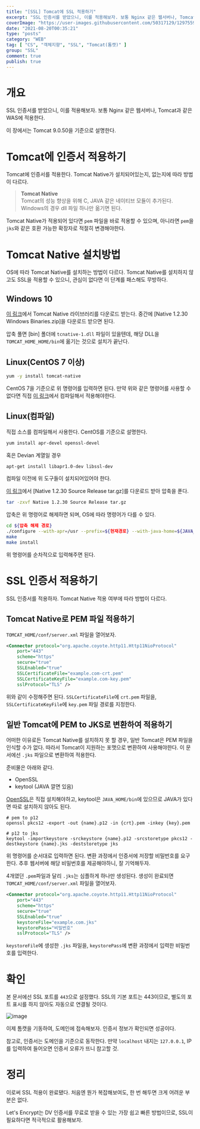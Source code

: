 ```yaml
---
title: "[SSL] Tomcat에 SSL 적용하기"
excerpt: "SSL 인증서를 받았으니, 이를 적용해보자. 보통 Nginx 같은 웹서버나, Tomcat과 같은 WAS에 적용한다. 이 장에서는 Tomcat 9.0.50을 기준으로 설명한다."
coverImage: "https://user-images.githubusercontent.com/50317129/129755999-c5d6c474-d5c0-442a-b7c5-37b3cdf703a9.png"
date: "2021-08-20T00:35:21"
type: "posts"
category: "WEB"
tag: [ "CS", "객체지향", "SSL", "Tomcat(톰캣)" ]
group: "SSL"
comment: true
publish: true
---
```


# 개요

SSL 인증서를 받았으니, 이를 적용해보자. 보통 Nginx 같은 웹서버나, Tomcat과 같은 WAS에 적용한다.

이 장에서는 Tomcat 9.0.50을 기준으로 설명한다.

# Tomcat에 인증서 적용하기

Tomcat에 인증서를 적용한다. Tomcat Native가 설치되어있는지, 없는지에 따라 방법이 다르다.

> <b class="orange-400">Tomcat Native</b>  
> Tomcat의 성능 향상을 위해 C, JAVA 같은 네이티브 모듈이 추가된다. Windows의 경우 dll 파일 하나만 옮기면 된다.

Tomcat Native가 적용되어 있다면 `pem` 파일을 바로 적용할 수 있으며, 아니라면 `pem`을 `jks`와 같은 호환 가능한 확장자로 적절히 변경해야한다.

# Tomcat Native 설치방법

OS에 따라 Tomcat Native를 설치하는 방법이 다르다. Tomcat Native를 설치하지 않고도 SSL을 적용할 수 있으니, 관심이 없다면 이 단계를 패스해도 무방하다.

## Windows 10

[이 링크](https://tomcat.apache.org/download-native.cgi)에서 Tomcat Native 라이브러리를 다운로드 받는다. 중간에 [Native 1.2.30 Windows Binaries.zip]을 다운로드 받으면 된다.

압축 풀면 [bin] 폴더에 `tcnative-1.dll` 파일이 있을텐데, 해당 DLL을 `TOMCAT_HOME_HOME/bin`에 옮기는 것으로 설치가 끝난다.

## Linux(CentOS 7 이상)

``` bash
yum -y install tomcat-native
```

CentOS 7을 기준으로 위 명령어를 입력하면 된다. 만약 위와 같은 명령어를 사용할 수 없다면 직접 [이 링크](https://tomcat.apache.org/download-native.cgi)에서 컴파일해서 적용해야한다.

## Linux(컴파일)

직접 소스를 컴파일해서 사용한다. <span class="pink-400">CentOS</span>를 기준으로 설명한다.

``` bash
yum install apr-devel openssl-devel
```

혹은 <span class="pink-400">Devian</span> 계열일 경우

``` bash
apt-get install libapr1.0-dev libssl-dev
```

컴파일 이전에 위 도구들이 설치되어있어야 한다.

[이 링크](https://tomcat.apache.org/download-native.cgi)에서 [Native 1.2.30 Source Release tar.gz]를 다운로드 받아 압축을 푼다.

``` bash
tar -zxvf Native 1.2.30 Source Release tar.gz
```

압축은 위 명령어로 해제하면 되며, OS에 따라 명령어가 다를 수 있다.

``` bash
cd ${압축 해제 경로}
./configure --with-apr=/usr --prefix=${현재경로} --with-java-home=${JAVA_HOME}
make
make install
```

위 명령어를 순차적으로 입력해주면 된다.

# SSL 인증서 적용하기

SSL 인증서를 적용하자. <span class="orange-400">Tomcat Native</span> 적용 여부에 따라 방법이 다르다.

## Tomcat Native로 PEM 파일 적용하기

`TOMCAT_HOME/conf/server.xml` 파일을 열어보자.

``` xml
<Connector protocol="org.apache.coyote.http11.Http11NioProtocol"
	port="443"
	scheme="https"
	secure="true"
	SSLEnabled="true"
	SSLCertificateFile="example.com-crt.pem"
	SSLCertificateKeyFile="example.com-key.pem"
	sslProtocol="TLS" />
```

위와 같이 수정해주면 된다. `SSLCertificateFile`에 `crt.pem` 파일을, `SSLCertificateKeyFile`에 `key.pem` 파일 경로를 지정한다.

## 일반 Tomcat에 PEM to JKS로 변환하여 적용하기

어떠한 이유로든 Tomcat Native를 설치하지 못 할 경우, <span class="red-400">일반 Tomcat은 PEM 파일을 인식할 수가 없다.</span> 따라서 Tomcat이 지원하는 포맷으로 변환하여 사용해야한다. 이 문서에선 `.jks` 파일으로 변환하여 적용한다.

준비물은 아래와 같다.

* OpenSSL
* keytool (JAVA 깔면 있음)

[OpenSSL](https://www.openssl.org/source/)은 직접 설치해야하고, <span class="orange-400">keytool</span>은 `JAVA_HOME/bin`에 있으므로 JAVA가 있다면 따로 설치하지 않아도 된다.

``` batch
# pem to p12
openssl pkcs12 -export -out {name}.p12 -in {crt}.pem -inkey {key}.pem

# p12 to jks
keytool -importkeystore -srckeystore {name}.p12 -srcstoretype pkcs12 -destkeystore {name}.jks -deststoretype jks
```

위 명령어를 순서대로 입력하면 된다. <span class="red-400">변환 과정에서 인증서에 저장할 비밀번호를 요구한다. 추후 웹서버에 해당 비밀번호를 제공</span>해야하니, 잘 기억해두자.

4개였던 `.pem`파일과 달리 `.jks`는 심플하게 하나만 생성된다. 생성이 완료되면 `TOMCAT_HOME/conf/server.xml` 파일을 열어보자.

``` xml
<Connector protocol="org.apache.coyote.http11.Http11NioProtocol"
	port="443"
	scheme="https"
	secure="true"
	SSLEnabled="true"
	keystoreFile="example.com.jks"
	keystorePass="비밀번호"
	sslProtocol="TLS" />
```

`keystoreFile`에 생성한 `.jks` 파일을, `keystorePass`에 변환 과정에서 입력한 비밀번호를 입력한다.

# 확인

본 문서에선 SSL 포트를 `443`으로 설정했다. SSL의 기본 포트는 443이므로, 별도의 포트 표시를 하지 않아도 자동으로 연결될 것이다.

![image](https://user-images.githubusercontent.com/50317129/130097706-8a3cc174-e35d-46db-9f60-caa585a59d98.png)

이제 톰캣을 기동하여, 도메인에 접속해보자. 인증서 정보가 확인되면 성공이다.

참고로, 인증서는 도메인을 기준으로 동작한다. 만약 `localhost` 내지는 `127.0.0.1`, IP를 입력하여 들어오면 인증서 오류가 뜨니 참고할 것.

# 정리

이로써 SSL 적용이 완료됐다. 처음엔 뭔가 복잡해보여도, 한 번 해두면 크게 어려운 부분은 없다.

Let's Encrypt는 DV 인증서를 무료로 받을 수 있는 가장 쉽고 빠른 방법이므로, SSL이 필요하다면 적극적으로 활용해보자.